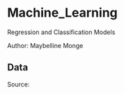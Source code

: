 # Machine_Learning
Regression and Classification Models

Author: Maybelline Monge

## Data
Source: 
